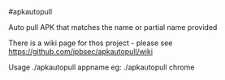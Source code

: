 #apkautopull

Auto pull APK that matches the name or partial name provided

There is a wiki page for thos project - please see https://github.com/ipbsec/apkautopull/wiki

Usage ./apkautopull appname
eg: ./apkautopull chrome

